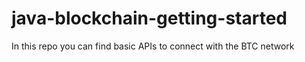 # java-blockchain-getting-started
In this repo you can find basic APIs to connect with the BTC network
